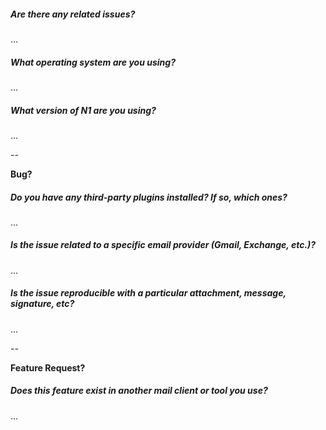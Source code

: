 <!--
Thanks for taking the time to file an issue! If you have general question or a problem with your email account, take a quick look at the N1 Knowledge Base to see if you question is addressed there:
   
   https://support.nylas.com/hc/en-us/sections/203638587-N1_
   
Our team tries to respond to all GitHub issues. To make sure your issue is
actionable, try to include the following information:
-->

##### Are there any related issues?
<!-- Try searching for both open and closed issues here: https://github.com/nylas/N1/issues?q=is%3Aissue. Keep in mind that email features are often described differently on different platforms. (Conversations == threads, shortcuts == hotkeys, etc.) -->
...

##### What operating system are you using?
...

##### What version of N1 are you using?
...

--

**Bug?**
##### Do you have any third-party plugins installed? If so, which ones?
...

##### Is the issue related to a specific email provider (Gmail, Exchange, etc.)?
...

##### Is the issue reproducible with a particular attachment, message, signature, etc?
<!-- Try to provide an example as a file attachment or a screenshot. -->
...

--

**Feature Request?**
##### Does this feature exist in another mail client or tool you use?
...
